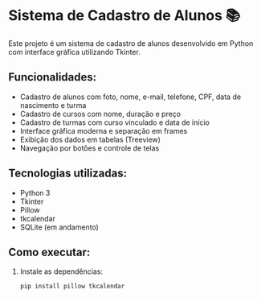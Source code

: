 # Sistema de Cadastro de Alunos 📚

Este projeto é um sistema de cadastro de alunos desenvolvido em Python com interface gráfica utilizando Tkinter.

## Funcionalidades:

- Cadastro de alunos com foto, nome, e-mail, telefone, CPF, data de nascimento e turma
- Cadastro de cursos com nome, duração e preço
- Cadastro de turmas com curso vinculado e data de início
- Interface gráfica moderna e separação em frames
- Exibição dos dados em tabelas (Treeview)
- Navegação por botões e controle de telas

## Tecnologias utilizadas:

- Python 3
- Tkinter
- Pillow
- tkcalendar
- SQLite (em andamento)

## Como executar:

1. Instale as dependências:
   ```bash
   pip install pillow tkcalendar
